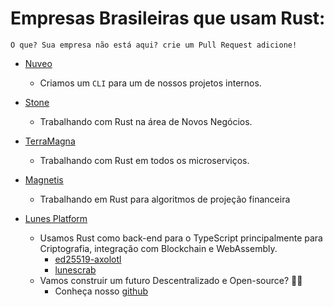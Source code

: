 # Empresas Brasileiras que usam Rust:

    O que? Sua empresa não está aqui? crie um Pull Request adicione!

* [Nuveo](https://www.nuveo.ai)
    * Criamos um `CLI` para um de nossos projetos internos.

* [Stone](https://www.stone.com.br)
    * Trabalhando com Rust na área de Novos Negócios.

* [TerraMagna](https://www.terramagna.com.br)
    * Trabalhando com Rust em todos os microserviços.

* [Magnetis](https://www.magnetis.com.br)
    * Trabalhando em Rust para algoritmos de projeção financeira

* [Lunes Platform](https://www.lunes.io)
    * Usamos Rust como back-end para o TypeScript principalmente para Criptografia, integração com Blockchain e WebAssembly.
        - [ed25519-axolotl](https://github.com/lunes-platform/ed25519-axolotl.git)
        - [lunescrab](https://github.com/lunes-platform/lunescrab)
    * Vamos construir um futuro Descentralizado e Open-source? 🚀💜
        - Conheça nosso [github](https://github.com/lunes-platform/)